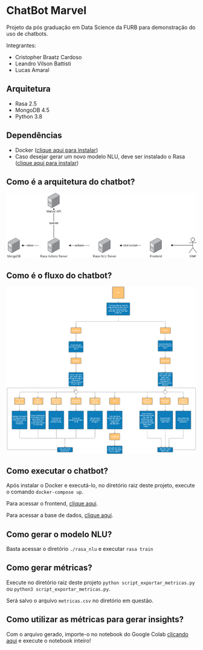 # ChatBot Marvel

Projeto da pós graduação em Data Science da FURB para demonstração do uso de chatbots.

Integrantes:
- Cristopher Braatz Cardoso
- Leandro Vilson Battisti
- Lucas Amaral

## Arquitetura

- Rasa 2.5
- MongoDB 4.5
- Python 3.8

## Dependências

- Docker ([clique aqui para instalar](https://www.docker.com/products/docker-desktop))
- Caso desejar gerar um novo modelo NLU, deve ser instalado o Rasa ([clique aqui para instalar](https://rasa.com/))

## Como é a arquitetura do chatbot?

![alt text](https://github.com/asengardeon/chatbot_marvel/blob/main/arquitetura_chatbot_marvel.png)

## Como é o fluxo do chatbot?

![alt text](https://github.com/asengardeon/chatbot_marvel/blob/main/fluxo_conversa_chatbot_mavel.png)

## Como executar o chatbot?

Após instalar o Docker e executá-lo, no diretório raiz deste projeto, execute o comando `docker-compose up`.

Para acessar o frontend, [clique aqui](http://localhost:8000).

Para acessar a base de dados, [clique aqui](http://localhost:8081).

## Como gerar o modelo NLU?

Basta acessar o diretório `./rasa_nlu` e executar `rasa train`

## Como gerar métricas?

Execute no diretório raiz deste projeto `python script_exportar_metricas.py` ou `python3 script_exportar_metricas.py`.

Será salvo o arquivo `metricas.csv` no diretório em questão.

## Como utilizar as métricas para gerar insights?

Com o arquivo gerado, importe-o no notebook do Google Colab [clicando aqui](https://colab.research.google.com/drive/1dHt-hmedM7aH5Em7VCeT6A_JQPxADDZ_?usp=sharing) e execute o notebook inteiro!
